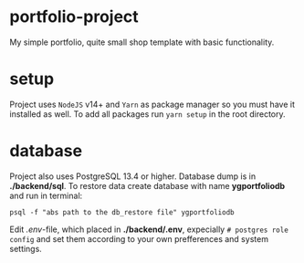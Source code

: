 # portfolio-project
My simple portfolio, quite small shop template with basic functionality.

# setup
Project uses `NodeJS` v14+ and `Yarn` as package manager so you must have it installed as well. To add all packages run ```yarn setup``` in the root directory.

# database
Project also uses PostgreSQL 13.4 or higher. Database dump is in **./backend/sql**. 
To restore data create database with name **ygportfoliodb** and run in terminal:
```
psql -f "abs path to the db_restore file" ygportfoliodb
```
Edit *.env*-file, which placed in **./backend/.env**, expecially `# postgres role config` and set them according to your own prefferences and system settings.